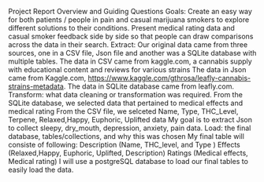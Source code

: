 Project Report
Overview and Guiding Questions
Goals:
    Create an easy way for both patients / people in pain and casual marijuana smokers to explore different solutions to their conditions.
    Present medical rating data and casual smoker feedback side by side so that people can draw comparisons across the data in their search.
Extract:
    Our original data came from three sources, one in a CSV file, Json file and another was a SQLite database with multiple tables.
    The data in CSV came from kaggle.com, a cannabis supply with educational content and reviews for various strains
    The data in Json came from Kaggle.com, <https://www.kaggle.com/gthrosa/leafly-cannabis-strains-metadata>.
    The data in SQLite database came from leafly.com.
Transform: what data cleaning or transformation was required.
    From the SQLite database, we selected data that pertained to medical effects and medical rating
    From the CSV file, we selceted Name, Type, THC_Level, Terpene, Relaxed,Happy, Euphoric, Uplifted data
    My goal is to extract Json to collect sleepy, dry_mouth, depression, anxiety, pain data.
Load: the final database, tables/collections, and why this was chosen
    My final table will consiste of following:
    Description (Name, THC_level, and Type )
    Effects (Relaxed,Happy, Euphoric, Uplifted, Description)
    Ratings (Medical effects, Medical rating)
I will use a postgreSQL database to load our final tables to easily load the data.
